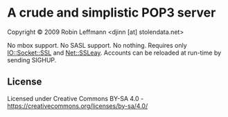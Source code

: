 A crude and simplistic POP3 server
==================================
Copyright © 2009 Robin Leffmann \<djinn \[at\] stolendata.net>

No mbox support. No SASL support. No nothing. Requires only [IO::Socket::SSL](https://metacpan.org/pod/IO::Socket::SSL) and [Net::SSLeay](https://metacpan.org/pod/Net::SSLeay). Accounts can be reloaded at run-time by sending SIGHUP. 

License
-------
Licensed under Creative Commons BY-SA 4.0 - https://creativecommons.org/licenses/by-sa/4.0/
